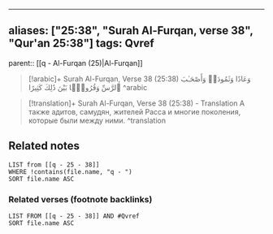 
---
aliases: ["25:38", "Surah Al-Furqan, verse 38", "Qur'an 25:38"]
tags: Qvref
---

parent:: [[q - Al-Furqan (25)|Al-Furqan]]

> [!arabic]+ Surah Al-Furqan, Verse 38 (25:38)
> <span class="quran-arabic">وَعَادًا وَثَمُودَا۟ وَأَصْحَـٰبَ ٱلرَّسِّ وَقُرُونًۢا بَيْنَ ذَٰلِكَ كَثِيرًا</span>
^arabic

> [!translation]+ Surah Al-Furqan, Verse 38 (25:38) - Translation
> А также адитов, самудян, жителей Расса и многие поколения, которые были между ними.
^translation



## Related notes
```dataview
LIST from [[q - 25 - 38]]
WHERE !contains(file.name, "q - ")
SORT file.name ASC
```

### Related verses (footnote backlinks)
```dataview
LIST FROM [[q - 25 - 38]] AND #Qvref
SORT file.name ASC
```

